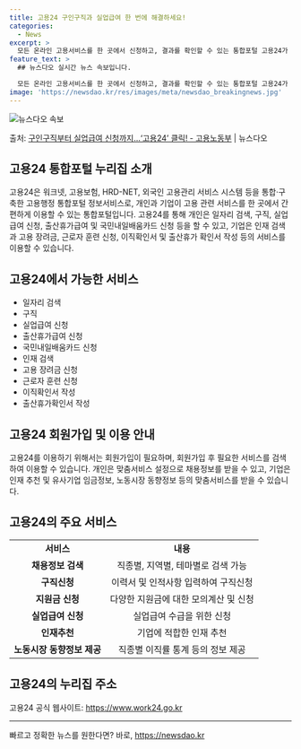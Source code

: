 ```yaml
---
title: 고용24 구인구직과 실업급여 한 번에 해결하세요!
categories:
  - News
excerpt: >
  모든 온라인 고용서비스를 한 곳에서 신청하고, 결과를 확인할 수 있는 통합포털 고용24가 문을 열었다. 이 …
feature_text: >
  ## 뉴스다오 실시간 뉴스 속보입니다.

  모든 온라인 고용서비스를 한 곳에서 신청하고, 결과를 확인할 수 있는 통합포털 고용24가 문을 열었다. 이 …
image: 'https://newsdao.kr/res/images/meta/newsdao_breakingnews.jpg'
---
```


![뉴스다오 속보](https://newsdao.kr/res/images/meta/newsdao_breakingnews.jpg)

<p>출처: <a href="https://newsdao.kr/3299" rel="dofollow">구인구직부터 실업급여 신청까지…‘고용24’ 클릭! - 고용노동부</a> | 뉴스다오</p>

<h2 data-ke-size="size26">고용24 통합포털 누리집 소개</h2>
<p data-ke-size="size16">고용24은 워크넷, 고용보험, HRD-NET, 외국인 고용관리 서비스 시스템 등을 통합·구축한 고용행정 통합포털 정보서비스로, 개인과 기업이 고용 관련 서비스를 한 곳에서 간편하게 이용할 수 있는 통합포털입니다. 고용24를 통해 개인은 일자리 검색, 구직, 실업급여 신청, 출산휴가급여 및 국민내일배움카드 신청 등을 할 수 있고, 기업은 인재 검색과 고용 장려금, 근로자 훈련 신청, 이직확인서 및 출산휴가 확인서 작성 등의 서비스를 이용할 수 있습니다.</p>

<h2 data-ke-size="size26">고용24에서 가능한 서비스</h2>
<ul>
  <li>일자리 검색</li>
  <li>구직</li>
  <li>실업급여 신청</li>
  <li>출산휴가급여 신청</li>
  <li>국민내일배움카드 신청</li>
  <li>인재 검색</li>
  <li>고용 장려금 신청</li>
  <li>근로자 훈련 신청</li>
  <li>이직확인서 작성</li>
  <li>출산휴가확인서 작성</li>
</ul>

<h2 data-ke-size="size26">고용24 회원가입 및 이용 안내</h2>
<p data-ke-size="size16">고용24를 이용하기 위해서는 회원가입이 필요하며, 회원가입 후 필요한 서비스를 검색하여 이용할 수 있습니다. 개인은 맞춤서비스 설정으로 채용정보를 받을 수 있고, 기업은 인재 추천 및 유사기업 임금정보, 노동시장 동향정보 등의 맞춤서비스를 받을 수 있습니다.</p>

<h2 data-ke-size="size26">고용24의 주요 서비스</h2>
<table>
  <tr>
    <td style="text-align: center; height: 17px;"><b>서비스</b></td>
    <td style="text-align: center; height: 17px;"><b>내용</b></td>
  </tr>
  <tr>
    <td style="text-align: center; height: 17px;"><b>채용정보 검색</b></td>
    <td style="text-align: center; height: 17px;">직종별, 지역별, 테마별로 검색 가능</td>
  </tr>
  <tr>
    <td style="text-align: center; height: 17px;"><b>구직신청</b></td>
    <td style="text-align: center; height: 17px;">이력서 및 인적사항 입력하여 구직신청</td>
  </tr>
  <tr>
    <td style="text-align: center; height: 17px;"><b>지원금 신청</b></td>
    <td style="text-align: center; height: 17px;">다양한 지원금에 대한 모의계산 및 신청</td>
  </tr>
  <tr>
    <td style="text-align: center; height: 17px;"><b>실업급여 신청</b></td>
    <td style="text-align: center; height: 17px;">실업급여 수급을 위한 신청</td>
  </tr>
  <tr>
    <td style="text-align: center; height: 17px;"><b>인재추천</b></td>
    <td style="text-align: center; height: 17px;">기업에 적합한 인재 추천</td>
  </tr>
  <tr>
    <td style="text-align: center; height: 17px;"><b>노동시장 동향정보 제공</b></td>
    <td style="text-align: center; height: 17px;">직종별 이직률 통계 등의 정보 제공</td>
  </tr>
</table>

<h2 data-ke-size="size26">고용24의 누리집 주소</h2>
<p data-ke-size="size16">고용24 공식 웹사이트: <a href="https://www.work24.go.kr">https://www.work24.go.kr</a></p>
<hr> 

빠르고 정확한 뉴스를 원한다면? 바로, <a href="https://newsdao.kr" rel="dofollow">https://newsdao.kr</a>


